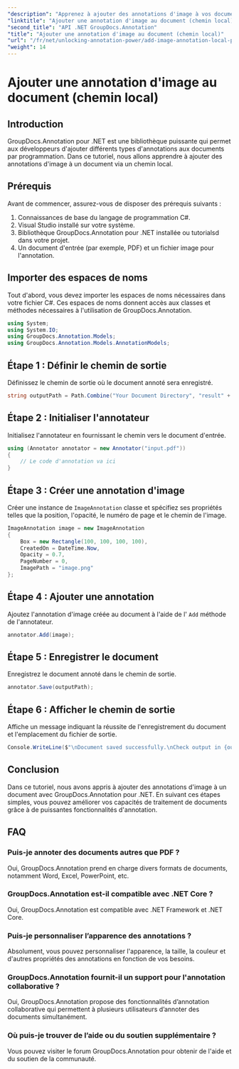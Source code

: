 ```yaml
---
"description": "Apprenez à ajouter des annotations d'image à vos documents avec GroupDocs.Annotation pour .NET. Améliorez facilement vos capacités de traitement de documents."
"linktitle": "Ajouter une annotation d'image au document (chemin local)"
"second_title": "API .NET GroupDocs.Annotation"
"title": "Ajouter une annotation d'image au document (chemin local)"
"url": "/fr/net/unlocking-annotation-power/add-image-annotation-local-path/"
"weight": 14
---
```


# Ajouter une annotation d'image au document (chemin local)

## Introduction
GroupDocs.Annotation pour .NET est une bibliothèque puissante qui permet aux développeurs d'ajouter différents types d'annotations aux documents par programmation. Dans ce tutoriel, nous allons apprendre à ajouter des annotations d'image à un document via un chemin local.
## Prérequis
Avant de commencer, assurez-vous de disposer des prérequis suivants :
1. Connaissances de base du langage de programmation C#.
2. Visual Studio installé sur votre système.
3. Bibliothèque GroupDocs.Annotation pour .NET installée ou tutorialsd dans votre projet.
4. Un document d'entrée (par exemple, PDF) et un fichier image pour l'annotation.
## Importer des espaces de noms
Tout d'abord, vous devez importer les espaces de noms nécessaires dans votre fichier C#. Ces espaces de noms donnent accès aux classes et méthodes nécessaires à l'utilisation de GroupDocs.Annotation.
```csharp
using System;
using System.IO;
using GroupDocs.Annotation.Models;
using GroupDocs.Annotation.Models.AnnotationModels;
```

## Étape 1 : Définir le chemin de sortie
Définissez le chemin de sortie où le document annoté sera enregistré.
```csharp
string outputPath = Path.Combine("Your Document Directory", "result" + Path.GetExtension("input.pdf"));
```
## Étape 2 : Initialiser l'annotateur
Initialisez l'annotateur en fournissant le chemin vers le document d'entrée.
```csharp
using (Annotator annotator = new Annotator("input.pdf"))
{
    // Le code d'annotation va ici
}
```
## Étape 3 : Créer une annotation d'image
Créer une instance de `ImageAnnotation` classe et spécifiez ses propriétés telles que la position, l'opacité, le numéro de page et le chemin de l'image.
```csharp
ImageAnnotation image = new ImageAnnotation
{
    Box = new Rectangle(100, 100, 100, 100),
    CreatedOn = DateTime.Now,
    Opacity = 0.7,
    PageNumber = 0,
    ImagePath = "image.png"
};
```
## Étape 4 : Ajouter une annotation
Ajoutez l'annotation d'image créée au document à l'aide de l' `Add` méthode de l'annotateur.
```csharp
annotator.Add(image);
```
## Étape 5 : Enregistrer le document
Enregistrez le document annoté dans le chemin de sortie.
```csharp
annotator.Save(outputPath);
```
## Étape 6 : Afficher le chemin de sortie
Affiche un message indiquant la réussite de l'enregistrement du document et l'emplacement du fichier de sortie.
```csharp
Console.WriteLine($"\nDocument saved successfully.\nCheck output in {outputPath}.");
```

## Conclusion
Dans ce tutoriel, nous avons appris à ajouter des annotations d'image à un document avec GroupDocs.Annotation pour .NET. En suivant ces étapes simples, vous pouvez améliorer vos capacités de traitement de documents grâce à de puissantes fonctionnalités d'annotation.
## FAQ
### Puis-je annoter des documents autres que PDF ?
Oui, GroupDocs.Annotation prend en charge divers formats de documents, notamment Word, Excel, PowerPoint, etc.
### GroupDocs.Annotation est-il compatible avec .NET Core ?
Oui, GroupDocs.Annotation est compatible avec .NET Framework et .NET Core.
### Puis-je personnaliser l’apparence des annotations ?
Absolument, vous pouvez personnaliser l'apparence, la taille, la couleur et d'autres propriétés des annotations en fonction de vos besoins.
### GroupDocs.Annotation fournit-il un support pour l'annotation collaborative ?
Oui, GroupDocs.Annotation propose des fonctionnalités d’annotation collaborative qui permettent à plusieurs utilisateurs d’annoter des documents simultanément.
### Où puis-je trouver de l’aide ou du soutien supplémentaire ?
Vous pouvez visiter le forum GroupDocs.Annotation pour obtenir de l'aide et du soutien de la communauté.